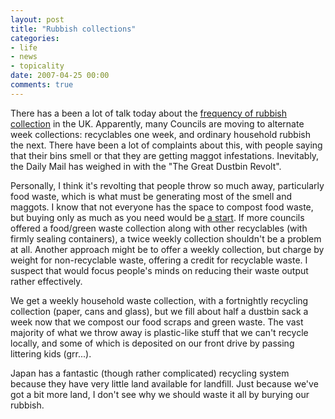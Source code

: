 ```yaml
---
layout: post
title: "Rubbish collections"
categories:
- life
- news
- topicality
date: 2007-04-25 00:00
comments: true
---
```


<p>There has a been a lot of talk today about the <a href="http://news.bbc.co.uk/1/hi/uk_politics/6584497.stm">frequency of rubbish collection</a> in the UK. Apparently, many Councils are moving to alternate week collections: recyclables one week, and ordinary household rubbish the next. There have been a lot of complaints about this, with people saying that their bins smell or that they are getting maggot infestations. Inevitably, the Daily Mail has weighed in with the "The Great Dustbin Revolt".</p>

<p>Personally, I think it's revolting that people throw so much away, particularly food waste, which is what must be generating most of the smell and maggots. I know that not everyone has the space to compost food waste, but buying only as much as you need would be <a href="http://news.bbc.co.uk/1/hi/uk/6456987.stm">a start</a>. If more councils offered a food/green waste collection along with other recyclables (with firmly sealing containers), a twice weekly collection shouldn't be a problem at all. Another approach might be to offer a weekly collection, but charge by weight for non-recyclable waste, offering a credit for recyclable waste. I suspect that would focus people's minds on reducing their waste output rather effectively.</p>

<p>We get a weekly household waste collection, with a fortnightly recycling collection (paper, cans and glass), but we fill about half a dustbin sack a week now that we compost our food scraps and green waste. The vast majority of what we throw away is plastic-like stuff that we can't recycle locally, and some of which is deposited on our front drive by passing littering kids (grr...).</p>

<p>Japan has a fantastic (though rather complicated) recycling system because they have very little land available for landfill. Just because we've got a bit more land, I don't see why we should waste it all by burying our rubbish.</p>


